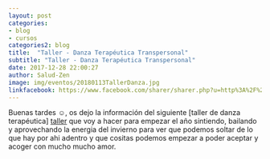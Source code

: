 ```yaml
---
layout: post
categories:
- blog
- cursos
categories2: blog
title:  "Taller - Danza Terapéutica Transpersonal"
subtitle: "Taller - Danza Terapéutica Transpersonal"
date: 2017-12-28 22:00:27
author: Salud-Zen
image: img/eventos/20180113TallerDanza.jpg
linkfacebook: https://www.facebook.com/sharer/sharer.php?u=http%3A%2F%2Fwww.salud-zen.com%2Fblog%2F2017%2F12%2F28%2Ftaller-danza-terapeutica.html&amp;src=sdkpreparse
---
```

Buenas tardes ☺, os dejo la información del siguiente [taller de danza terapéutica] [taller] que voy a hacer para empezar el año sintiendo, bailando y aprovechando la energia del invierno para ver que podemos soltar de lo que hay por ahi adentro y que cositas podemos empezar a poder aceptar y acoger con mucho mucho amor.

[taller]: {{site.url}}{{site.baseurl}}/evento/2018/01/13/taller-danza.html
